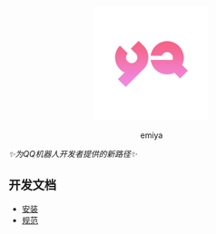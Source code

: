 
<p align='center'>
<img src='YA.png' width='200' alt='logo' aling='middle'/>
</p>


<p align='center'>emiya</p>


_✨为QQ机器人开发者提供的新路径✨_

## 开发文档


- [安装](./docs/启动文档.md)
- [规范](./docs/规范.md)
